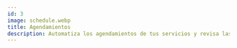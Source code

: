```yaml
---
id: 3
image: schedule.webp
title: Agendamientos
description: Automatiza los agendamientos de tus servicios y revisa las actividades programadas del mes mediante calendarios dinámicos.
---
```

